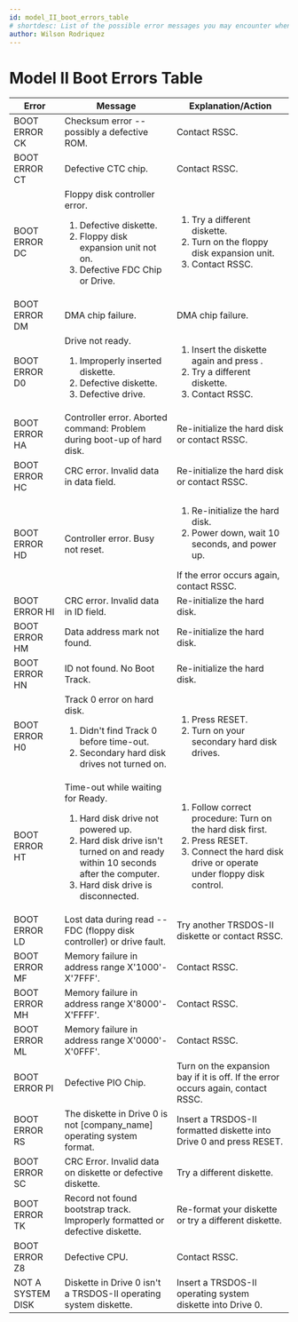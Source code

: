 ```yaml
---
id: model_II_boot_errors_table
# shortdesc: List of the possible error messages you may encounter when using the [computer_model] upon boot-up.
author: Wilson Rodriquez
---
```

<!-- This topic has ordered lists in HTML format... they should be in Markdown format -->

# Model II Boot Errors Table


| Error | Message | Explanation/Action |
|-------|---------|--------------------|
| BOOT ERROR CK | Checksum error -- possibly a defective ROM. | Contact RSSC. |
| BOOT ERROR CT | Defective CTC chip. | Contact RSSC. |
| BOOT ERROR DC | Floppy disk controller error. <ol><li>Defective diskette.</li><li>Floppy disk expansion unit not on.</li><li>Defective FDC Chip or Drive.</li></ol> | <ol><li>Try a different diskette.</li><li>Turn on the floppy disk expansion unit.</li><li>Contact RSSC.</li></ol> |
| BOOT ERROR DM | DMA chip failure. | DMA chip failure. |
| BOOT ERROR D0 | Drive not ready. <ol><li>Improperly inserted diskette.</li><li>Defective diskette.</li><li>Defective drive.</li></ol> | <ol><li>Insert the diskette again and press .</li><li>Try a different diskette. </li><li>Contact RSSC.</li></ol> |
| BOOT ERROR HA | Controller error. Aborted command: Problem during boot-up of hard disk. | Re-initialize the hard disk or contact RSSC. |
| BOOT ERROR HC | CRC error. Invalid data in data field. | Re-initialize the hard disk or contact RSSC. |
| BOOT ERROR HD | Controller error. Busy not reset. | <ol><li>Re-initialize the hard disk.</li><li>Power down, wait 10 seconds, and power up.</li></ol> If the error occurs again, contact RSSC. |
| BOOT ERROR HI | CRC error. Invalid data in ID field. | Re-initialize the hard disk. |
| BOOT ERROR HM | Data address mark not found. | Re-initialize the hard disk. |
| BOOT ERROR HN | ID not found. No Boot Track. | Re-initialize the hard disk. |
| BOOT ERROR H0 | Track 0 error on hard disk. <ol><li>Didn't find Track 0 before time-out.</li><li>Secondary hard disk drives not turned on.</li></ol> | <ol><li>Press RESET.</li><li>Turn on your secondary hard disk drives.</li></ol> |
| BOOT ERROR HT | Time-out while waiting for Ready. <ol><li>Hard disk drive not powered up.</li><li>Hard disk drive isn't turned on and ready within 10 seconds after the computer.</li><li>Hard disk drive is disconnected.</li></ol> | <ol><li>Follow correct procedure: Turn on the hard disk first.</li><li>Press RESET.</li><li>Connect the hard disk drive or operate under floppy disk control.</li></ol> |
| BOOT ERROR LD | Lost data during read -- FDC (floppy disk controller) or drive fault. | Try another TRSDOS-II diskette or contact RSSC. |
| BOOT ERROR MF | Memory failure in address range X'1000'-X'7FFF'. | Contact RSSC. |
| BOOT ERROR MH | Memory failure in address range X'8000'-X'FFFF'. | Contact RSSC. |
| BOOT ERROR ML | Memory failure in address range X'0000'-X'0FFF'. | Contact RSSC. |
| BOOT ERROR PI | Defective PIO Chip. | Turn on the expansion bay if it is off. If the error occurs again, contact RSSC. |
| BOOT ERROR RS | The diskette in Drive 0 is not [company_name] operating system format. | Insert a TRSDOS-II formatted diskette into Drive 0 and press RESET. |
| BOOT ERROR SC | CRC Error. Invalid data on diskette or defective diskette. | Try a different diskette. |
| BOOT ERROR TK | Record not found bootstrap track. Improperly formatted or defective diskette.| Re-format your diskette or try a different diskette. |
| BOOT ERROR Z8 | Defective CPU. | Contact RSSC. |
| NOT A SYSTEM DISK | Diskette in Drive 0 isn't a TRSDOS-II operating system diskette. | Insert a TRSDOS-II operating system diskette into Drive 0. |

<p conref="conref.html#conref/contact" />
